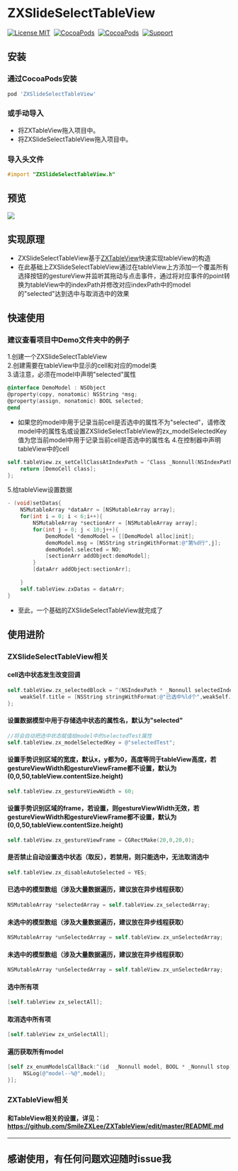 # ZXSlideSelectTableView
[![License MIT](https://img.shields.io/badge/license-MIT-green.svg?style=flat)](https://raw.githubusercontent.com/skx926/ZXSlideSelectTableView/master/LICENSE)&nbsp;
[![CocoaPods](http://img.shields.io/cocoapods/v/ZXSlideSelectTableView.svg?style=flat)](http://cocoapods.org/?q=ZXTableView)&nbsp;
[![CocoaPods](http://img.shields.io/cocoapods/p/ZXSlideSelectTableView.svg?style=flat)](http://cocoapods.org/?q=ZXTableView)&nbsp;
[![Support](https://img.shields.io/badge/support-iOS%208.0%2B%20-blue.svg?style=flat)](https://www.apple.com/nl/ios/)&nbsp;
## 安装
### 通过CocoaPods安装
```ruby
pod 'ZXSlideSelectTableView'
```
### 或手动导入
* 将ZXTableView拖入项目中。
* 将ZXSlideSelectTableView拖入项目中。
### 导入头文件
```objective-c
#import "ZXSlideSelectTableView.h"
```
## 预览
<img src="http://www.zxlee.cn/ZXSlideSelectTableViewDemo.gif"/>

## 实现原理
* ZXSlideSelectTableView基于[ZXTableView](https://github.com/SmileZXLee/ZXTableView)快速实现tableView的构造
* 在此基础上ZXSlideSelectTableView通过在tableView上方添加一个覆盖所有选择按钮的gestureView并监听其拖动与点击事件，通过将对应事件的point转换为tableView中的indexPath并修改对应indexPath中的model的"selected"达到选中与取消选中的效果

## 快速使用
### 建议查看项目中Demo文件夹中的例子
1.创建一个ZXSlideSelectTableView  
2.创建需要在tableView中显示的cell和对应的model类  
3.请注意，必须在model中声明"selected"属性
```objective-c
@interface DemoModel : NSObject
@property(copy, nonatomic) NSString *msg;
@property(assign, nonatomic) BOOL selected;
@end
```
* 如果您的model中用于记录当前cell是否选中的属性不为"selected"，请修改model中的属性名或设置ZXSlideSelectTableView的zx_modelSelectedKey值为您当前model中用于记录当前cell是否选中的属性名
4.在控制器中声明tableView中的cell
```objective-c
self.tableView.zx_setCellClassAtIndexPath = ^Class _Nonnull(NSIndexPath * _Nonnull indexPath) {
    return [DemoCell class];
};
```
5.给tableView设置数据
```objective-c
- (void)setDatas{
    NSMutableArray *dataArr = [NSMutableArray array];
    for(int i = 0; i < 6;i++){
        NSMutableArray *sectionArr = [NSMutableArray array];
        for(int j = 0; j < 10;j++){
            DemoModel *demoModel = [[DemoModel alloc]init];
            demoModel.msg = [NSString stringWithFormat:@"第%d行",j];
            demoModel.selected = NO;
            [sectionArr addObject:demoModel];
        }
        [dataArr addObject:sectionArr];
        
    }
    self.tableView.zxDatas = dataArr;
}
```
* 至此，一个基础的ZXSlideSelectTableView就完成了

## 使用进阶
### ZXSlideSelectTableView相关
#### cell选中状态发生改变回调
```objective-c
self.tableView.zx_selectedBlock = ^(NSIndexPath * _Nonnull selectedIndexPath, id  _Nonnull selectedModel) {
    weakSelf.title = [NSString stringWithFormat:@"已选中%ld个",weakSelf.tableView.zx_selectedArray.count];
};
```
#### 设置数据模型中用于存储选中状态的属性名，默认为"selected"
```objective-c
//将会自动把选中状态赋值给model中的selectedTest属性
self.tableView.zx_modelSelectedKey = @"selectedTest";
```
#### 设置手势识别区域的宽度，默认x，y都为0，高度等同于tableView高度，若gestureViewWidth和gestureViewFrame都不设置，默认为(0,0,50,tableView.contentSize.height)
```objective-c
self.tableView.zx_gestureViewWidth = 60;
```
#### 设置手势识别区域的frame，若设置，则gestureViewWidth无效，若gestureViewWidth和gestureViewFrame都不设置，默认为(0,0,50,tableView.contentSize.height)
```objective-c
self.tableView.zx_gestureViewFrame = CGRectMake(20,0,20,0);
```
#### 是否禁止自动设置选中状态（取反），若禁用，则只能选中，无法取消选中
```objective-c
self.tableView.zx_disableAutoSelected = YES;
```
#### 已选中的模型数组（涉及大量数据遍历，建议放在异步线程获取）
```objective-c
NSMutableArray *selectedArray = self.tableView.zx_selectedArray;
```
#### 未选中的模型数组（涉及大量数据遍历，建议放在异步线程获取）
```objective-c
NSMutableArray *unSelectedArray = self.tableView.zx_unSelectedArray;
```
#### 未选中的模型数组（涉及大量数据遍历，建议放在异步线程获取）
```objective-c
NSMutableArray *unSelectedArray = self.tableView.zx_unSelectedArray;
```
#### 选中所有项
```objective-c
[self.tableView zx_selectAll];
```
#### 取消选中所有项
```objective-c
[self.tableView zx_unSelectAll];
```
#### 遍历获取所有model
```objective-c
[self zx_enumModelsCallBack:^(id  _Nonnull model, BOOL * _Nonnull stop) {
     NSLog(@"model--%@",model);
}];
```

### ZXTableView相关
#### 和TableView相关的设置，详见：https://github.com/SmileZXLee/ZXTableView/edit/master/README.md

***

## 感谢使用，有任何问题欢迎随时issue我
